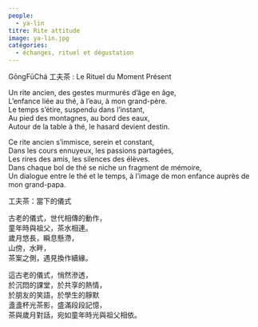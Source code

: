 ```yaml
---
people:
  - ya-lin
titre: Rite attitude
image: ya-lin.jpg
catégories:
  - échanges, rituel et dégustation
---
```

GōngFūChá 工夫茶 : Le Rituel du Moment Présent 

Un rite ancien, des gestes murmurés d’âge en âge,<br>
L’enfance liée au thé, à l’eau, à mon grand-père.<br>
Le temps s’étire, suspendu dans l’instant,<br>
Au pied des montagnes, au bord des eaux,<br>
Autour de la table à thé, le hasard devient destin.<br>  

Ce rite ancien s’immisce, serein et constant,<br>
Dans les cours ennuyeux, les passions partagées,<br>
Les rires des amis, les silences des élèves.<br>
Dans chaque bol de thé se niche un fragment de mémoire,<br>
Un dialogue entre le thé et le temps, à l’image de mon enfance auprès de mon grand-papa.<br>


工夫茶：當下的儀式


古老的儀式，世代相傳的動作，<br>
童年時與祖父，茶水相連。<br>
歲月悠長，瞬息懸滯，<br>
山傍，水畔，<br>
茶案之側，遇見換作續緣。<br>

這古老的儀式，悄然滲透，<br>
於沉悶的課堂，於共享的熱情，<br>
於朋友的笑語，於學生的靜默<br>
盞盞杯光茶影，盛滿段段記憶，<br>
茶與歲月對話，宛如童年時光與祖父相依。
